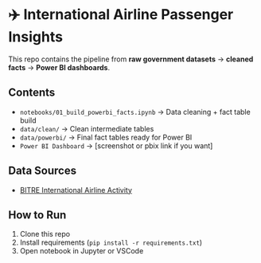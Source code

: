 # ✈️ International Airline Passenger Insights

This repo contains the pipeline from **raw government datasets** → **cleaned facts** → **Power BI dashboards**.

## Contents
- `notebooks/01_build_powerbi_facts.ipynb` → Data cleaning + fact table build
- `data/clean/` → Clean intermediate tables
- `data/powerbi/` → Final fact tables ready for Power BI
- `Power BI Dashboard` → [screenshot or pbix link if you want]

## Data Sources
- [BITRE International Airline Activity](https://www.bitre.gov.au/statistics/aviation)

## How to Run
1. Clone this repo
2. Install requirements (`pip install -r requirements.txt`)
3. Open notebook in Jupyter or VSCode